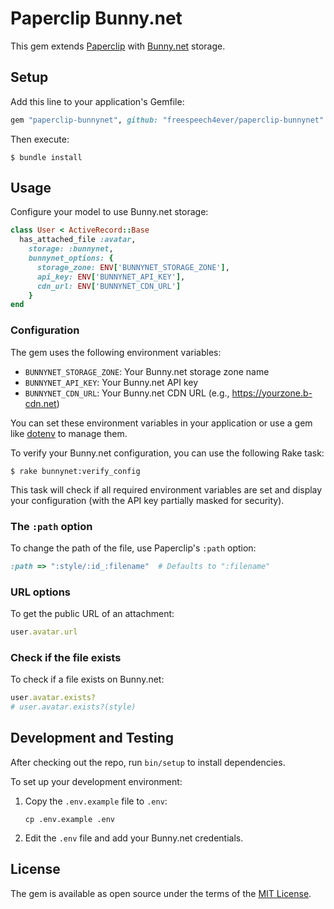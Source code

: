 # Paperclip Bunny.net

This gem extends [Paperclip](https://github.com/thoughtbot/paperclip) with
[Bunny.net](https://bunny.net) storage.

## Setup

Add this line to your application's Gemfile:

```ruby
gem "paperclip-bunnynet", github: "freespeech4ever/paperclip-bunnynet"
```

Then execute:

```
$ bundle install
```

## Usage

Configure your model to use Bunny.net storage:

```ruby
class User < ActiveRecord::Base
  has_attached_file :avatar,
    storage: :bunnynet,
    bunnynet_options: {
      storage_zone: ENV['BUNNYNET_STORAGE_ZONE'],
      api_key: ENV['BUNNYNET_API_KEY'],
      cdn_url: ENV['BUNNYNET_CDN_URL']
    }
end
```

### Configuration

The gem uses the following environment variables:

- `BUNNYNET_STORAGE_ZONE`: Your Bunny.net storage zone name
- `BUNNYNET_API_KEY`: Your Bunny.net API key
- `BUNNYNET_CDN_URL`: Your Bunny.net CDN URL (e.g., https://yourzone.b-cdn.net)

You can set these environment variables in your application or use a gem like [dotenv](https://github.com/bkeepers/dotenv) to manage them.

To verify your Bunny.net configuration, you can use the following Rake task:

```
$ rake bunnynet:verify_config
```

This task will check if all required environment variables are set and display your configuration (with the API key partially masked for security).

### The `:path` option

To change the path of the file, use Paperclip's `:path` option:

```ruby
:path => ":style/:id_:filename"  # Defaults to ":filename"
```

### URL options

To get the public URL of an attachment:

```ruby
user.avatar.url
```

### Check if the file exists

To check if a file exists on Bunny.net:

```ruby
user.avatar.exists?
# user.avatar.exists?(style)
```

## Development and Testing

After checking out the repo, run `bin/setup` to install dependencies. 

To set up your development environment:

1. Copy the `.env.example` file to `.env`:
   ```
   cp .env.example .env
   ```

2. Edit the `.env` file and add your Bunny.net credentials.


## License

The gem is available as open source under the terms of the [MIT License](https://opensource.org/licenses/MIT).
